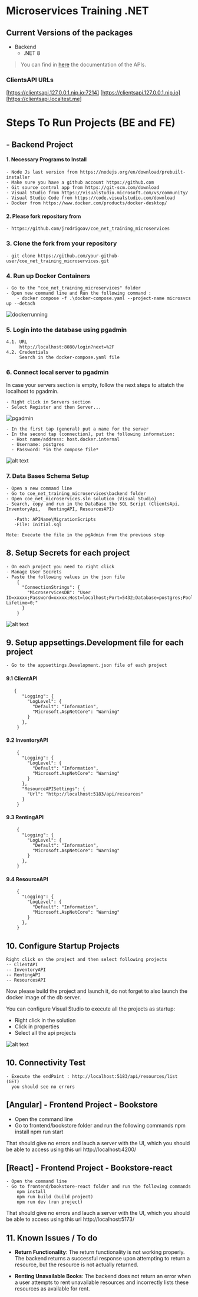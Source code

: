# Microservices Training .NET

## Current Versions of the packages
- Backend
    - .NET 8

> You can find in [here](_docs/api.md) the documentation of the APIs.

### ClientsAPI URLs
[https://clientsapi.127.0.0.1.nip.io:7214]
[https://clientsapi.127.0.0.1.nip.io]
[https://clientsapi.localtest.me]

# Steps To Run Projects (BE and FE)
## - Backend Project 

#### 1. Necessary Programs to Install  
    - Node Js last version from https://nodejs.org/en/download/prebuilt-installer
    - Make sure you have a github account https://github.com
    - Git source control app from https://git-scm.com/download
    - Visual Studio from https://visualstudio.microsoft.com/vs/community/
    - Visual Studio Code from https://code.visualstudio.com/download
    - Docker from https://www.docker.com/products/docker-desktop/

#### 2. Please fork repository from
    - https://github.com/jrodrigoav/coe_net_training_microservices
    
### 3. Clone the fork from your repository
    - git clone https://github.com/your-github-user/coe_net_training_microservices.git

### 4. Run up Docker Containers 
    - Go to the "coe_net_training_microservices" folder
    - Open new command line and Run the following command : 
        - docker compose -f .\docker-compose.yaml --project-name microsvcs up --detach  

![dockerrunning](_docs/readme/docker.png)
        
### 5. Login into the database using pgadmin 
    4.1. URL
         http://localhost:8080/login?next=%2F
    4.2. Credentials 
         Search in the docker-compose.yaml file

### 6. Connect local server to pgadmin
In case your servers section is empty, follow the next steps to attatch the localhost to pgadmin.

    - Right click in Servers section
    - Select Register and then Server...

![pgadmin](_docs/readme/pgadmin.png)

    - In the first tap (general) put a name for the server
    - In the second tap (connection), put the following information:
      - Host name/address: host.docker.internal
      - Username: postgres
      - Password: *in the compose file*

![alt text](_docs/readme/registerserver.png)

### 7. Data Bases Schema Setup  
    - Open a new command line 
    - Go to coe_net_training_microservices\backend folder 
    - Open coe_net_microservices.sln solution (Visual Studio)
    - Search, copy and run in the DataBase the SQL Script (ClientsApi, InventoryApi,   RentingAPI, ResourcesAPI)
    
       -Path: APIName\MigrationScripts
       -File: Initial.sql
       
    Note: Execute the file in the pgAdmin from the previous step 

## 8. Setup Secrets for each project
    - On each project you need to right click 
    - Manage User Secrets 
    - Paste the following values in the json file 
        {
          "ConnectionStrings": {
            "MicroservicesDB": "User ID=xxxxx;Password=xxxxx;Host=localhost;Port=5432;Database=postgres;Pooling=true;Connection Lifetime=0;"
          }
        }

![alt text](_docs/readme/usersecrets.gif)
    
## 9. Setup appsettings.Development file for each project
    - Go to the appsettings.Development.json file of each project
    
#### 9.1 ClientAPI 
       {
          "Logging": {
            "LogLevel": {
              "Default": "Information",
              "Microsoft.AspNetCore": "Warning"
            }
          },
        }
#### 9.2 InventoryAPI
        {
          "Logging": {
            "LogLevel": {
              "Default": "Information",
              "Microsoft.AspNetCore": "Warning"
            }
          },
          "ResourceAPISettings": {
            "Url": "http://localhost:5183/api/resources"
          }
        }
#### 9.3 RentingAPI
        {
          "Logging": {
            "LogLevel": {
              "Default": "Information",
              "Microsoft.AspNetCore": "Warning"
            }
          },
        }
#### 9.4 ResourceAPI 
        {
          "Logging": {
            "LogLevel": {
              "Default": "Information",
              "Microsoft.AspNetCore": "Warning"
            }
          },
        }
        
## 10. Configure Startup Projects 

    Right click on the project and then select following projects
    -- ClientAPI
    -- InventoryAPI
    -- RentingAPI
    -- ResourcesAPI

Now please build the project and launch it, do not forget to also launch the docker image of the db server.

You can configure Visual Studio to execute all the projects as startup:

  - Right click in the solution
  - Click in properties
  - Select all the api projects

![alt text](_docs/readme/startupproject.gif)

## 10. Connectivity Test 
    - Execute the endPoint : http://localhost:5183/api/resources/list (GET)
      you should see no errors

## [Angular] - Frontend Project - Bookstore
  - Open the command line 
  - Go to frontend/bookstore folder and run the following commands
        npm install
        npm run start

That should give no errors and lauch a server with the UI, which you should be able to access using this url http://localhost:4200/

## [React] - Frontend Project - Bookstore-react
    - Open the command line
    - Go to frontend/bookstore-react folder and run the following commands
        npm install
        npm run build (build project)
        npm run dev (run project)

That should give no errors and lauch a server with the UI, which you should be able to access using this url http://localhost:5173/

## 11. Known Issues / To do

- **Return Functionality**:
  The return functionality is not working properly. The backend returns a successful response upon attempting to return a resource, but the resource is not actually returned.

- **Renting Unavailable Books**:
  The backend does not return an error when a user attempts to rent unavailable resources and incorrectly lists these resources as available for rent.